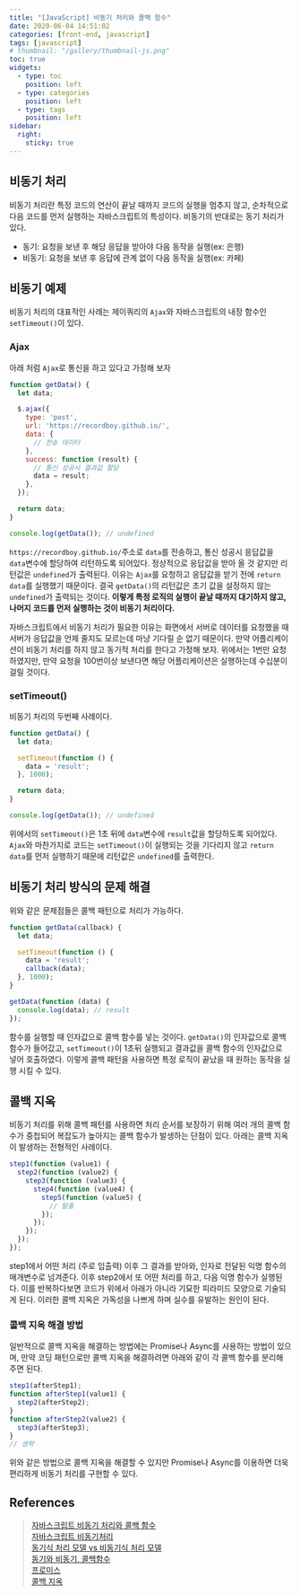 ```yaml
---
title: "[JavaScript] 비동기 처리와 콜백 함수"
date: 2020-06-04 14:51:02
categories: [front-end, javascript]
tags: [javascript]
# thumbnail: "/gallery/thumbnail-js.png"
toc: true
widgets:
  - type: toc
    position: left
  - type: categories
    position: left
  - type: tags
    position: left
sidebar:
  right:
    sticky: true
---
```


## 비동기 처리
비동기 처리란 특정 코드의 연산이 끝날 때까지 코드의 실행을 멈추지 않고, 순차적으로 다음 코드를 먼저 실행하는 자바스크립트의 특성이다. 비동기의 반대로는 동기 처리가 있다.
* 동기: 요청을 보낸 후 해당 응답을 받아야 다음 동작을 실행(ex: 은행)
* 비동기: 요청을 보낸 후 응답에 관계 없이 다음 동작을 실행(ex: 카페)

<!-- more -->

## 비동기 예제
비동기 처리의 대표적인 사례는 제이쿼리의 `Ajax`와 자바스크립트의 내장 함수인 `setTimeout()`이 있다.

### Ajax
아래 처럼 `Ajax`로 통신을 하고 있다고 가정해 보자

```javascript
function getData() {
  let data;

  $.ajax({
    type: 'post',
    url: 'https://recordboy.github.io/',
    data: {
      // 전송 데이터
    },
    success: function (result) {
      // 통신 성공시 결과값 할당
      data = result;
    },
  });

  return data;
}

console.log(getData()); // undefined

```

`https://recordboy.github.io/`주소로 `data`를 전송하고, 통신 성공시 응답값을 `data`변수에 할당하여 리턴하도록 되어있다. 정상적으로 응답값을 받아 올 것 같지만 리턴값은 `undefined`가 출력된다. 이유는 `Ajax`를 요청하고 응답값을 받기 전에 `return data`를 실행했기 때문이다. 결국 `getData()`의 리턴값은 초기 값을 설정하지 않는 `undefined`가 출력되는 것이다. **이렇게 특정 로직의 실행이 끝날 때까지 대기하지 않고, 나머지 코드를 먼저 실행하는 것이 비동기 처리이다.** 

자바스크립트에서 비동기 처리가 필요한 이유는 화면에서 서버로 데이터를 요청했을 때 서버가 응답값을 언제 줄지도 모르는데 마냥 기다릴 순 없기 때문이다. 만약 어플리케이션이 비동기 처리를 하지 않고 동기적 처리를 한다고 가정해 보자. 위에서는 1번만 요청하였지만, 만약 요청을 100번이상 보낸다면 해당 어플리케이션은 실행하는데 수십분이 걸릴 것이다. 

### setTimeout()
비동기 처리의 두번째 사례이다.

```javascript
function getData() {
  let data;

  setTimeout(function () {
    data = 'result';
  }, 1000);

  return data;
}

console.log(getData()); // undefined

```

위에서의 `setTimeout()`은 1초 뒤에 `data`변수에 `result`값을 할당하도록 되어있다. `Ajax`와 마찬가지로 코드는 `setTimeout()`이 실행되는 것을 기다리지 않고 `return data`를 먼저 실행하기 때문에 리턴값은 `undefined`를 출력한다.

## 비동기 처리 방식의 문제 해결
위와 같은 문제점들은 콜백 패턴으로 처리가 가능하다.

```javascript
function getData(callback) {
  let data;

  setTimeout(function () {
    data = 'result';
    callback(data);
  }, 1000);
}

getData(function (data) {
  console.log(data); // result
});
```

함수를 실행할 때 인자값으로 콜백 함수를 넣는 것이다. `getData()`의 인자값으로 콜백 함수가 들어갔고, `setTimeout()`이 1초뒤 실행되고 결과값을 콜백 함수의 인자값으로 넣어 호출하였다. 이렇게 콜백 패턴을 사용하면 특정 로직이 끝났을 때 원하는 동작을 실행 시킬 수 있다.

## 콜백 지옥
비동기 처리를 위해 콜백 패턴를 사용하면 처리 순서를 보장하기 위해 여러 개의 콜백 함수가 중첩되어 복잡도가 높아지는 콜백 함수가 발생하는 단점이 있다. 아래는 콜백 지옥이 발생하는 전형적인 사례이다.

```javascript
step1(function (value1) {
  step2(function (value2) {
    step3(function (value3) {
      step4(function (value4) {
        step5(function (value5) {
          // 탈출
        });
      });
    });
  });
});
```

step1에서 어떤 처리 (주로 입출력) 이후 그 결과를 받아와, 인자로 전달된 익명 함수의 매개변수로 넘겨준다. 이후 step2에서 또 어떤 처리를 하고, 다음 익명 함수가 실행된다. 이를 반복하다보면 코드가 위에서 아래가 아니라 기묘한 피라미드 모양으로 기술되게 된다. 이러한 콜백 지옥은 가독성을 나쁘게 하며 실수를 유발하는 원인이 된다.

### 콜백 지옥 해결 방법
일반적으로 콜백 지옥을 해결하는 방법에는 Promise나 Async를 사용하는 방법이 있으며, 만약 코딩 패턴으로만 콜백 지옥을 해결하려면 아래와 같이 각 콜백 함수를 분리해 주면 된다.

```javascript
step1(afterStep1);
function afterStep1(value1) {
  step2(afterStep2);
}
function afterStep2(value2) {
  step3(afterStep3);
}
// 생략
```

위와 같은 방법으로 콜백 지옥을 해결할 수 있지만 Promise나 Async를 이용하면 더욱 편리하게 비동기 처리를 구현할 수 있다.

## References
> [자바스크립트 비동기 처리와 콜백 함수](https://joshua1988.github.io/web-development/javascript/javascript-asynchronous-operation/)  
> [자바스크립트 비동기처리](https://medium.com/@yoohl/자바스크립트-비동기-동기-ac9495e42d0)  
> [동기식 처리 모델 vs 비동기식 처리 모델](https://poiemaweb.com/js-async)  
> [동기와 비동기, 콜백함수](https://pro-self-studier.tistory.com/89)  
> [프로미스](https://poiemaweb.com/es6-promise)  
> [콜백 지옥](https://librewiki.net/wiki/콜백_지옥)
